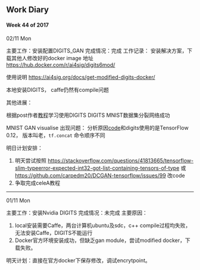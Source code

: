 ## Work Diary

#### Week 44 of 2017

02/11 Mon

主要工作：安装配置DIGITS_GAN
完成情况：完成
工作记录：
安装解决方案，下载其他人修改好的docker
image 地址
https://hub.docker.com/r/ai4sig/digits6mod/

使用说明
https://ai4sig.org/docs/get-modified-digits-docker/

本地安装DIGITS， caffe仍然有compile问题

其他进展：

根据post作者[教程](https://github.com/gheinrich/DIGITS-GAN/tree/master/examples/gan#handwritten-digits)学习使用DIGITS
DIGITS MNIST数据集分裂网络成功

MNIST GAN visualise 出现问题：
分析原因[code](https://github.com/gheinrich/DIGITS-GAN/blob/master/examples/gan/network-mnist.py)和digits使用的是TensorFlow 0.12， 版本叫老，`tf.concat` 命令顺序不同

明日计划安排：
1. 明天尝试按照 https://stackoverflow.com/questions/41813665/tensorflow-slim-typeerror-expected-int32-got-list-containing-tensors-of-type 或 https://github.com/carpedm20/DCGAN-tensorflow/issues/99 改code
2. 争取完成celeA教程

---

01/11 Mon

主要工作：安装Nvidia DIGITS
完成情况：未完成
主要原因：

1. local安装需要Caffe，两台计算机ubuntu及sdc，c++ compile过程均失败，无法安装Caffe，DIGITS不能运行
2. Docker官方环境安装成功，但缺乏gan module，尝试modified docker，下载失败。

明天计划：直接在官方docker下保存修改，调试encrytpoint。
